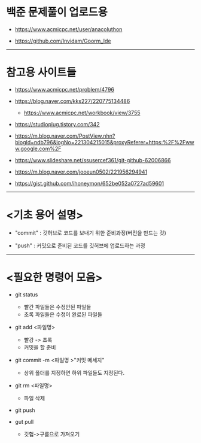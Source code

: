 # 백준 문제풀이 업로드용


+ https://www.acmicpc.net/user/anacoluthon

+ https://github.com/Invidam/Goorm_Ide


--------


# 참고용 사이트들
* https://www.acmicpc.net/problem/4796

+ https://blog.naver.com/kks227/220775134486
	+ https://www.acmicpc.net/workbook/view/3755
+ https://studioplug.tistory.com/342

+ https://m.blog.naver.com/PostView.nhn?blogId=ndb796&logNo=221304215015&proxyReferer=https:%2F%2Fwww.google.com%2F

+ https://www.slideshare.net/ssusercef361/git-github-62006866

+ https://m.blog.naver.com/jooeun0502/221956294941

+ https://gist.github.com/ihoneymon/652be052a0727ad59601









--------


# <기초 용어 설명>
+ "commit" : 깃허브로 코드를 보내기 위한 준비과정(버전을 만드는 것)

+ "push"	: 커밋으로 준비된 코드를 깃허브에 업로드하는 과정




--------


# <필요한 명령어 모음>
+ git status   
	+ 빨간 파일들은 수정안된 파일들
	+ 초록 파일들은 수정이 완료된 파일들

+ git add <파일명>
	+ 빨강 -> 초록 
	+ 커밋을 할 준비

+ git commit -m <파일명 >"커밋 메세지"
	+ 상위 폴더를 지정하면 하위 파일들도 지정된다.
+ git rm <파일명> 
	+ 파일 삭제
+ git push


+ gut pull
	+ 깃헙->구름으로 가져오기
